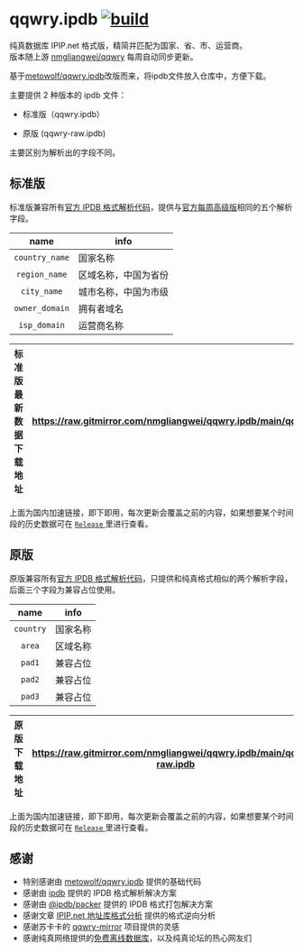 # qqwry.ipdb [![build](https://github.com/nmgliangwei/qqwry.ipdb/actions/workflows/build.yml/badge.svg)](https://github.com/nmgliangwei/qqwry.ipdb/actions/workflows/build.yml)

纯真数据库 IPIP.net 格式版，精简并匹配为国家、省、市、运营商。  
版本随上游 [nmgliangwei/qqwry](https://github.com/nmgliangwei/qqwry) 每周自动同步更新。

基于[metowolf/qqwry.ipdb](https://github.com/metowolf/qqwry.ipdb)改版而来，将ipdb文件放入仓库中，方便下载。

主要提供 2 种版本的 ipdb 文件：

+ 标准版（qqwry.ipdb）

+ 原版 (qqwry-raw.ipdb)

主要区别为解析出的字段不同。

## 标准版

标准版兼容所有[官方 IPDB 格式解析代码](https://www.ipip.net/product/client.html)，提供与[官方每周高级版](https://www.ipip.net/product/ip.html#ipv4city)相同的五个解析字段。

|name|info|
|:---:|---|
|`country_name`|国家名称|
|`region_name`|区域名称，中国为省份|
|`city_name`|城市名称，中国为市级|
|`owner_domain`|拥有者域名|
|`isp_domain`|运营商名称|


|                       标准版最新数据下载地址                        |https://raw.gitmirror.com/nmgliangwei/qqwry.ipdb/main/qqwry.ipdb|
|:----------------------------------------------------:|---|

上面为国内加速链接，即下即用，每次更新会覆盖之前的内容，如果想要某个时间段的历史数据可在 [` Release ` ](https://github.com/nmgliangwei/qqwry.ipdb/releases) 里进行查看。


## 原版

原版兼容所有[官方 IPDB 格式解析代码](https://www.ipip.net/product/client.html)，只提供和纯真格式相似的两个解析字段，后面三个字段为兼容占位使用。

|name|info|
|:---:|---|
|`country`|国家名称|
|`area`|区域名称|
|`pad1`|兼容占位|
|`pad2`|兼容占位|
|`pad3`|兼容占位|

|                          原版下载地址                          | https://raw.gitmirror.com/nmgliangwei/qqwry.ipdb/main/qqwry-raw.ipdb |
|:--------------------------------------------------------:|------------------------------------------------------------------------|

上面为国内加速链接，即下即用，每次更新会覆盖之前的内容，如果想要某个时间段的历史数据可在 [` Release ` ](https://github.com/nmgliangwei/qqwry.ipdb/releases) 里进行查看。


## 感谢

 - 特别感谢由 [metowolf/qqwry.ipdb](https://github.com/metowolf/qqwry.ipdb) 提供的基础代码
 - 感谢由 [ipdb](https://github.com/metowolf/ipdb) 提供的 IPDB 格式解析解决方案
 - 感谢由 [@ipdb/packer](https://github.com/metowolf/ipdb-packer) 提供的 IPDB 格式打包解决方案
 - 感谢文章 [IPIP.net 地址库格式分析](https://i-meto.com/ipdb-database/) 提供的格式逆向分析
 - 感谢苏卡卡的 [qqwry-mirror](https://github.com/SukkaW/qqwry-mirror) 项目提供的灵感
 - 感谢纯真网络提供的[免费离线数据库](http://www.cz88bbs.com/)，以及纯真论坛的热心网友们


